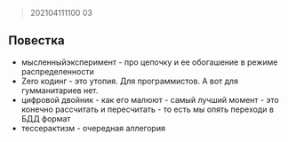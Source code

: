 > 202104111100
03

## Повестка

* мысленныйэксперимент - про цепочку и ее обогашение в режиме распределенности
* Zero кодинг - это утопия. Для программистов. А вот для гумманитариев нет.
* цифровой двойник - как его малюют - самый лучший момент - это конечно рассчитать и пересчитать - то есть мы опять переходи в БДД формат
* тессерактизм - очередная аллегория
